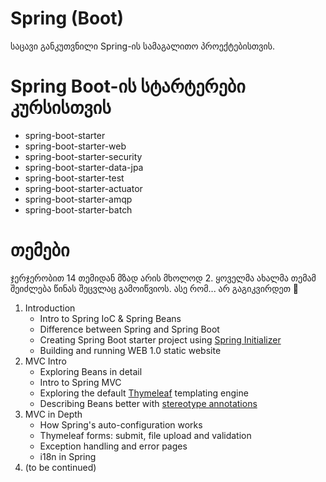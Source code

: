 # Spring (Boot)
საცავი განკუთვნილი Spring-ის სამაგალითო პროექტებისთვის.

# Spring Boot-ის სტარტერები კურსისთვის
- spring-boot-starter
- spring-boot-starter-web
- spring-boot-starter-security
- spring-boot-starter-data-jpa
- spring-boot-starter-test
- spring-boot-starter-actuator
- spring-boot-starter-amqp
- spring-boot-starter-batch

# თემები
ჯერჯერობით 14 თემიდან მზად არის მხოლოდ 2. ყოველმა ახალმა თემამ შეიძლება წინას შეცვლაც გამოიწვიოს. ასე რომ... არ გაგიკვირდეთ 🙂

1. Introduction
    - Intro to Spring IoC & Spring Beans
    - Difference between Spring and Spring Boot
    - Creating Spring Boot starter project using [Spring Initializer](https://start.spring.io/)
    - Building and running WEB 1.0 static website
2. MVC Intro
    - Exploring Beans in detail
    - Intro to Spring MVC
    - Exploring the default [Thymeleaf](https://www.thymeleaf.org/) templating engine
    - Describing Beans better with [stereotype annotations](https://docs.spring.io/spring-framework/docs/current/javadoc-api/org/springframework/stereotype/package-summary.html)
3. MVC in Depth
    - How Spring's auto-configuration works
    - Thymeleaf forms: submit, file upload and validation
    - Exception handling and error pages
    - i18n in Spring
4. (to be continued)

